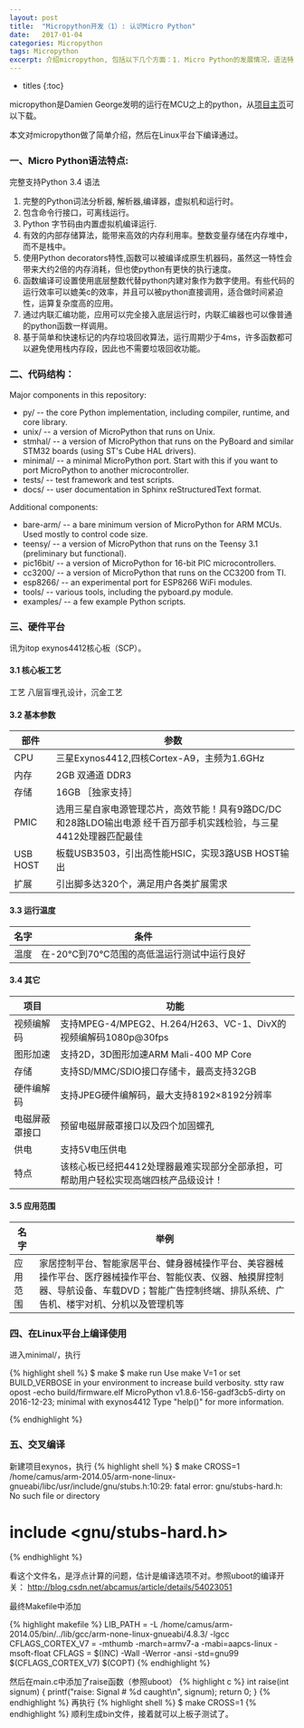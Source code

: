 ```yaml
---
layout:	post
title:	"Micropython开发（1）: 认识Micro Python"
date:	2017-01-04
categories:	Micropython
tags: Micropython
excerpt: 介绍micropython, 包括以下几个方面：1. Micro Python的发展情况，语法特点，代码结构，支持的硬件。2. 介绍了本项目的开发平台： 基于exynos-4412 SoC的开发板。3. 最后初步实验，完成Linux平台下的测试，然后解决交叉编译过程中出现的问题。
---
```

* titles
{:toc}

micropython是Damien George发明的运行在MCU之上的python，从[项目主页]可以下载。

本文对micropython做了简单介绍，然后在Linux平台下编译通过。

### 一、Micro Python语法特点:

完整支持Python 3.4 语法
1. 完整的Python词法分析器, 解析器,编译器，虚拟机和运行时。
2. 包含命令行接口，可离线运行。
3. Python 字节码由内置虚拟机编译运行.
4. 有效的内部存储算法，能带来高效的内存利用率。整数变量存储在内存堆中，而不是栈中。
5. 使用Python decorators特性,函数可以被编译成原生机器码，虽然这一特性会带来大约2倍的内存消耗，但也使python有更快的执行速度。
6. 函数编译可设置使用底层整数代替python内建对象作为数字使用。有些代码的运行效率可以媲美c的效率，并且可以被python直接调用，适合做时间紧迫性，运算复杂度高的应用。
7. 通过内联汇编功能，应用可以完全接入底层运行时，内联汇编器也可以像普通的python函数一样调用。
8. 基于简单和快速标记的内存垃圾回收算法，运行周期少于4ms，许多函数都可以避免使用栈内存段，因此也不需要垃圾回收功能。

### 二、代码结构：

Major components in this repository:

- py/ -- the core Python implementation, including compiler, runtime, and core library.
- unix/ -- a version of MicroPython that runs on Unix.
- stmhal/ -- a version of MicroPython that runs on the PyBoard and similar STM32 boards (using ST's Cube HAL drivers).
- minimal/ -- a minimal MicroPython port. Start with this if you want to port MicroPython to another microcontroller.
- tests/ -- test framework and test scripts.
- docs/ -- user documentation in Sphinx reStructuredText format.

Additional components:

- bare-arm/ -- a bare minimum version of MicroPython for ARM MCUs. Used mostly to control code size.
- teensy/ -- a version of MicroPython that runs on the Teensy 3.1 (preliminary but functional).
- pic16bit/ -- a version of MicroPython for 16-bit PIC microcontrollers.
- cc3200/ -- a version of MicroPython that runs on the CC3200 from TI.
- esp8266/ -- an experimental port for ESP8266 WiFi modules.
- tools/ -- various tools, including the pyboard.py module.
- examples/ -- a few example Python scripts.

### 三、硬件平台
讯为itop exynos4412核心板（SCP）。

#### 3.1 核心板工艺
工艺 八层盲埋孔设计，沉金工艺

#### 3.2 基本参数

部件 | 参数
--|--
CPU | 三星Exynos4412,四核Cortex-A9，主频为1.6GHz
内存 |2GB 双通道 DDR3
存储 |16GB    ［独家支持］
PMIC | 选用三星自家电源管理芯片，高效节能！具有9路DC/DC和28路LDO输出电源 经千百万部手机实践检验，与三星4412处理器匹配最佳
USB HOST | 板载USB3503，引出高性能HSIC，实现3路USB HOST输出
扩展 | 引出脚多达320个，满足用户各类扩展需求

#### 3.3 运行温度

名字 | 条件
---|---
温度 | 在-20℃到70℃范围的高低温运行测试中运行良好

#### 3.4 其它

项目 | 功能
---|---
视频编解码 | 支持MPEG-4/MPEG2、H.264/H263、VC-1、DivX的视频编解码1080p@30fps
图形加速 |支持2D，3D图形加速ARM Mali-400 MP Core
存储 |支持SD/MMC/SDIO接口存储卡，最高支持32GB
硬件编解码 |支持JPEG硬件编解码，最大支持8192×8192分辨率
电磁屏蔽罩接口 |预留电磁屏蔽罩接口以及四个加固螺孔
供电 |支持5V电压供电
特点 |该核心板已经把4412处理器最难实现部分全部承担，可帮助用户轻松实现高端四核产品级设计！

#### 3.5 应用范围

名字 | 举例
---|---
应用范围	| 家居控制平台、智能家居平台、健身器械操作平台、美容器械操作平台、医疗器械操作平台、智能仪表、仪器、触摸屏控制器、导航设备、车载DVD；智能广告控制终端、排队系统、广告机、楼宇对机、分机以及管理机等


### 四、在Linux平台上编译使用
进入minimal/，执行

{% highlight shell %}
$ make
$ make run
Use make V=1 or set BUILD_VERBOSE in your environment to increase build verbosity.
stty raw opost -echo
build/firmware.elf
MicroPython v1.8.6-156-gadf3cb5-dirty on 2016-12-23; minimal with exynos4412
Type "help()" for more information.
>>> 
{% endhighlight %}

### 五、交叉编译
新建项目exynos，执行
{% highlight shell %}
$ make CROSS=1
/home/camus/arm-2014.05/arm-none-linux-gnueabi/libc/usr/include/gnu/stubs.h:10:29: fatal error: gnu/stubs-hard.h: No such file or directory
 # include <gnu/stubs-hard.h>
 {% endhighlight %}

看这个文件名，是浮点计算的问题，估计是编译选项不对。参照uboot的编译开关： http://blog.csdn.net/abcamus/article/details/54023051

最终Makefile中添加

{% highlight makefile %}
LIB_PATH = -L /home/camus/arm-2014.05/bin/../lib/gcc/arm-none-linux-gnueabi/4.8.3/ -lgcc
CFLAGS_CORTEX_V7 = -mthumb -march=armv7-a -mabi=aapcs-linux -msoft-float
CFLAGS = $(INC) -Wall -Werror -ansi -std=gnu99 $(CFLAGS_CORTEX_V7) $(COPT)
{% endhighlight %}

然后在main.c中添加了raise函数（参照uboot）
{% highlight c %}
int raise(int signum)
{
	printf("raise: Signal # %d caught\n", signum);
	return 0;
}
{% endhighlight %}
再执行
{% highlight shell %}
$ make CROSS=1
{% endhighlight %}
顺利生成bin文件，接着就可以上板子测试了。

[项目主页]: https://github.com/micropython/micropython
